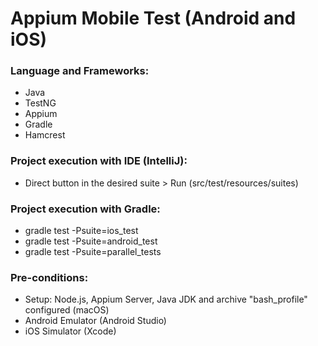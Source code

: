 # Appium Mobile Test (Android and iOS)

### Language and Frameworks:
* Java
* TestNG
* Appium
* Gradle
* Hamcrest

### Project execution with IDE (IntelliJ):
* Direct button in the desired suite > Run (src/test/resources/suites)

### Project execution with Gradle:
* gradle test -Psuite=ios_test
* gradle test -Psuite=android_test
* gradle test -Psuite=parallel_tests

### Pre-conditions:
* Setup: Node.js, Appium Server, Java JDK and archive "bash_profile" configured (macOS)
* Android Emulator (Android Studio)
* iOS Simulator (Xcode)